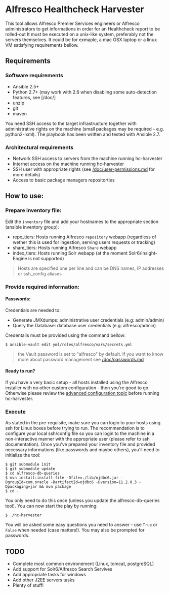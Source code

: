 # Alfresco Healthcheck Harvester

This tool allows Alfresco Premier Services engineers or Alfresco administrators to get informations in order for an Healthcheck report to be rolled-out
It must be executed on a unix-like system, preferably not the servers themselves. It could be for exmaple, a mac OSX laptop or a linux VM satisfying requirements bellow.

## Requirements

### Software requirements

 - Ansible 2.5+
 - Python 2.7+ (may work with 2.6 when disabling some auto-detection features, see [/doc/]
 - unzip
 - git
 - maven

You need SSH access to the target infrastructure together with administrative rights on the machine (small packages may be required - e.g. python2-lxml).
The playbook has been written and tested with Ansible 2.7.

### Architectural requirements

 - Network SSH access to servers from the machine running hc-harvester
 - Internet access on the machine running hc-harvester
 - SSH user with appropriate rights (see [/doc/user-permissions.md](/doc/user-permissions.md) for more details)
 - Access to basic package managers repositorties

## How to use:

### Prepare inventory file:

Edit the `inventory` file and add your hostnames to the appropriate section (ansible inventory group):
 - repo_tiers: Hosts running Alfresco `repository` webapp (regardless of wether this is used for ingestion, serving users requests or tracking)
 - share_tiers: Hosts running Alfresco `Share` webapp
 - index_tiers: Hosts running Solr webapp (at the moment Solr6/Insight-Engine is not supported)

> Hosts are specified one per line and can be DNS names, IP addresses or ssh_config aliases

### Provide required information:

#### Passwords:

Credentials are needed to:
 - Generate JMXdumps: administrative user credentials (e.g: admin/admin)
 - Query the Database: database user credentials (e.g: alfresco/admin)

Credentails must be provided using the command bellow:

```
$ ansible-vault edit yml/roles/alfresco/vars/secrets.yml
```

> the Vault password is set to "alfresco" by default. If you want to know more about password management see [/doc/passwords.md](/doc/passwords.md)

#### Ready to run?

If you have a very basic setup - all hosts installed using the Alfresco installer with no other custom configuration - then you're good to go.
Otherwise please review the [advanced configuration topic](/doc/advanced-config.md) before running hc-harvester.

### Execute

As stated in the pre-requisite, make sure you can login to your hosts using ssh for Linux boxes before trying to run.
The recommandation is to configure your local ssh/config file so you can login to the machine in a non-interactive manner with the appropriate user (please refer to ssh documentation).
Once you've prepared your inventory file and provided necessary informations (like passwords and maybe others), you'll need to initialize the tool:

```
$ git submodule init
$ git submodule update
$ cd alfresco-db-queries
$ mvn install:install-file -Dfile=./lib/ojdbc6.jar -DgroupId=com.oracle -DartifactId=ojdbc6 -Dversion=11.2.0.3 -Dpackaging=jar && mvn package
$ cd -
```

You only need to do this once (unless you update the alfresco-db-queries tool).
You can now start the play by running:

```
$ ./hc-harvester
```

You will be asked some easy questions you need to answer - use `True` or `False` when needed (case matters!). You may also be prompted for passwords.

## TODO

 * Complete most common environement (Linux, tomcat, postgreSQL)
 * Add support for Solr6/Alfresco Search Servives
 * Add appropriate tasks for windows
 * Add other J2EE servers tasks
 * Plenty of stuff!
